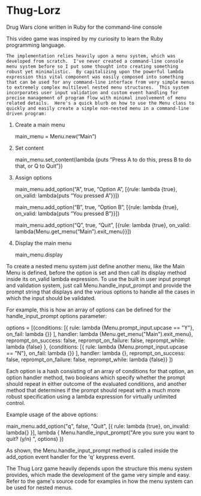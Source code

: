# Thug-Lorz
Drug Wars clone written in Ruby for the command-line console

This video game was inspired by my curiosity to learn the Ruby programming language.

	The implementation relies heavily upon a menu system, which was developed from scratch.  I've never created a command-line console menu system before so I put some thought into creating something robust yet minimalistic.  By capitalizing upon the powerful lambda expression this vital component was easily composed into something that can be used for any command-line interface from very simple menus to extremely complex multilevel nested menu structures.  This system incorporates user input validation and custom event handling for precise management of program flow with minimal involvement of menu related details.  Here's a quick blurb on how to use the Menu class to quickly and easily create a simple non-nested menu in a command-line driven program:


1. Create a main menu

	main_menu = Menu.new(“Main”)


2. Set content

	main_menu.set_content(lambda {puts ”Press A to do this, press B to do that, or Q to Quit”})


3. Assign options

	main_menu.add_option(“A”, true, “Option A”, [{rule: lambda {true}, on_valid: lambda{puts “You pressed A”}}])

	main_menu.add_option(“B”, true, “Option B”, [{rule: lambda {true}, on_valid: lambda{puts “You pressed B”}}])

	main_menu.add_option(“Q”, true, “Quit”, [{rule: lambda {true}, on_valid: lambda{Menu.get_menu(“Main”).exit_menu}}])


4. Display the main menu

	main_menu.display

 To create a nested menu system just define another menu, like the Main Menu is defined, before the option is set and then call its display method inside its on_valid lambda expression.  To use the built in user input prompt and validation system, just call Menu.handle_input_prompt and provide the prompt string that displays and the various options to handle all the cases in which the input should be validated.

For example, this is how an array of options can be defined for the handle_input_prompt options parameter:

options =
    [{conditions: [{
        rule: lambda {Menu.prompt_input.upcase == "Y"}, on_fail: lambda {}}
      ],
      handler: lambda {Menu.get_menu("Main").exit_menu},
      reprompt_on_success: false,
      reprompt_on_failure: false,
      reprompt_while: lambda {false}
      },
     {conditions: [{
        rule: lambda {Menu.prompt_input.upcase == "N"}, on_fail: lambda {}}
      ],
      handler: lambda {},
      reprompt_on_success: false,
      reprompt_on_failure: false,
      reprompt_while: lambda {false}}
    ])

Each option is a hash consisting of an array of conditions for that option, an option handler method, two booleans which specify whether the prompt should repeat in either outcome of the evaluated conditions, and another method that determines if the prompt should repeat with a much more robust specification using a lambda expression for virtually unlimited control.

Example usage of the above options:

main_menu.add_option("q", false, "Quit", [{ rule: lambda {true}, on_invalid: lambda{} }], lambda {
  Menu.handle_input_prompt("Are you sure you want to quit? (y/n) ", options)
})

As shown, the Menu.handle_input_prompt method is called inside the add_option event handler for the 'q' keypress event.

The Thug Lorz game heavily depends upon the structure this menu system provides, which made the development of the game very simple and easy.  Refer to the game's source code for examples in how the menu system can be used for nested menus.
